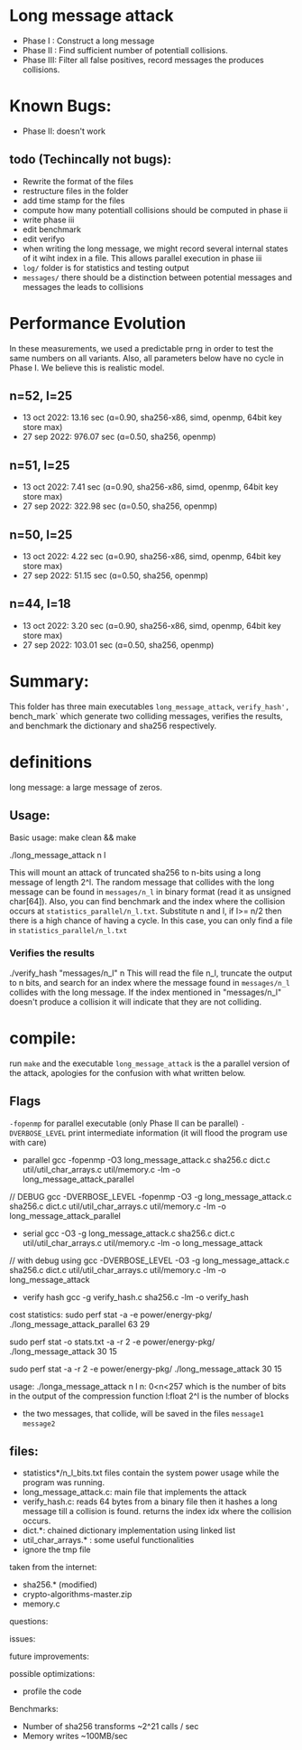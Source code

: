 # Long message attack
- Phase I  : Construct a long message
- Phase II : Find sufficient number of potentiall collisions. 
- Phase III: Filter all false positives, record messages the produces collisions.

# Known Bugs:
- Phase II: doesn't work

## todo (Techincally not bugs):
- Rewrite the format of the files
- restructure files in the folder
- add time stamp for the files
- compute how many potentiall collisions should be computed in phase ii
- write phase iii
- edit benchmark
- edit verifyo
- when writing the long message, we might record several internal states of it wiht index in a file. This allows parallel execution in phase iii
- `log/` folder is for statistics and testing output
- `messages/` there should be a distinction between potential messages and messages the leads to collisions

# Performance Evolution
In these measurements, we used a predictable prng in order to test the same numbers on all variants. Also, all parameters below have no cycle in Phase I. We believe this is realistic model.

## n=52, l=25
- 13 oct 2022:  13.16 sec (ɑ=0.90, sha256-x86, simd, openmp, 64bit key store max)
- 27 sep 2022: 976.07 sec (ɑ=0.50, sha256, openmp)

## n=51, l=25
- 13 oct 2022:   7.41 sec (ɑ=0.90, sha256-x86, simd, openmp, 64bit key store max)
- 27 sep 2022: 322.98 sec (ɑ=0.50, sha256, openmp)

## n=50, l=25
- 13 oct 2022:  4.22 sec (ɑ=0.90, sha256-x86, simd, openmp, 64bit key store max)
- 27 sep 2022: 51.15 sec (ɑ=0.50, sha256, openmp)


## n=44, l=18
- 13 oct 2022:   3.20 sec (ɑ=0.90, sha256-x86, simd, openmp, 64bit key store max)
- 27 sep 2022: 103.01 sec (ɑ=0.50, sha256, openmp)


# Summary:
This folder has three main executables `long_message_attack`, `verify_hash', `bench_mark` which generate two colliding messages, verifies the results, and benchmark the dictionary and sha256 respectively. 

# definitions
long message: a large message of zeros.

## Usage:
Basic usage:
make clean && make

./long_message_attack n l

This will mount an attack of truncated sha256 to n-bits using a long message of length 2^l. The random message that collides with the long message can be found in `messages/n_l` in binary format (read it as unsigned char[64]). Also, you can find benchmark and the index where the collision occurs at `statistics_parallel/n_l.txt`.  Substitute n and l, if l>= n/2 then there is a high chance of having a cycle. In this case, you can only find a file in `statistics_parallel/n_l.txt`


### Verifies the results
./verify_hash "messages/n_l" n
This will read the file n_l, truncate the output to n bits, and search for an index where the message found in `messages/n_l` collides with the long message. If the index mentioned in "messages/n_l" doesn't produce a collision it will indicate that they are not colliding.




# compile:
run `make` and the executable `long_message_attack` is the a parallel version of the attack, apologies for the confusion with what written below.

## Flags
`-fopenmp` for parallel executable (only Phase II can be parallel)
`-DVERBOSE_LEVEL` print intermediate information (it will flood the program use with care)


- parallel
gcc -fopenmp -O3 long_message_attack.c sha256.c dict.c util/util_char_arrays.c util/memory.c -lm -o long_message_attack_parallel

// DEBUG
gcc -DVERBOSE_LEVEL -fopenmp -O3  -g long_message_attack.c sha256.c dict.c util/util_char_arrays.c util/memory.c -lm -o long_message_attack_parallel




- serial
gcc -O3  -g long_message_attack.c sha256.c dict.c util/util_char_arrays.c util/memory.c -lm -o long_message_attack

// with debug using
gcc -DVERBOSE_LEVEL -O3  -g long_message_attack.c sha256.c dict.c util/util_char_arrays.c util/memory.c -lm -o long_message_attack



- verify hash
gcc -g verify_hash.c sha256.c -lm -o verify_hash

cost statistics:
sudo perf stat -a  -e power/energy-pkg/ ./long_message_attack_parallel 63 29

sudo perf stat -o stats.txt -a -r 2 -e power/energy-pkg/ ./long_message_attack 30 15


sudo perf stat -a -r 2 -e power/energy-pkg/ ./long_message_attack 30 15

usage:
./longa_message_attack n l
n: 0<n<257 which is the number of bits in the output of the compression function
l:float 2^l is the number of blocks

- the two messages, that collide, will be saved in the files `message1` `message2`


files:
- 
- statistics*/n_l_bits.txt files contain the system power usage while the program was running.
- long_message_attack.c: main file that implements the attack
- verify_hash.c: reads 64 bytes from a binary file then it hashes a long message till a collision is found.
                 returns the index idx where the collision occurs.
- dict.*: chained dictionary implementation using linked list
- util_char_arrays.* : some useful functionalities
- ignore the tmp file



taken from the internet: 
- sha256.* (modified)
- crypto-algorithms-master.zip
- memory.c

questions:


issues:


future improvements:


possible optimizations:
- profile the code


Benchmarks:
- Number of sha256 transforms ~2^21 calls / sec
- Memory writes ~100MB/sec
